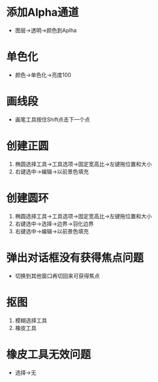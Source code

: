 # 添加Alpha通道
* 图层->透明->颜色到Aplha

# 单色化
* 颜色->单色化->亮度100

# 画线段
* 画笔工具按住Shift点击下一个点

# 创建正圆
1. 椭圆选择工具->工具选项->固定宽高比->左键拖位置和大小
2. 右键选中->编辑->以前景色填充

# 创建圆环
1. 椭圆选择工具->工具选项->固定宽高比->左键拖位置和大小
2. 右键选中->选择->边界->羽化边界
3. 右键选中->编辑->以前景色填充

# 弹出对话框没有获得焦点问题
* 切换到其他窗口再切回来可获得焦点

# 抠图
1. 模糊选择工具
2. 橡皮工具

# 橡皮工具无效问题
* 选择->无
